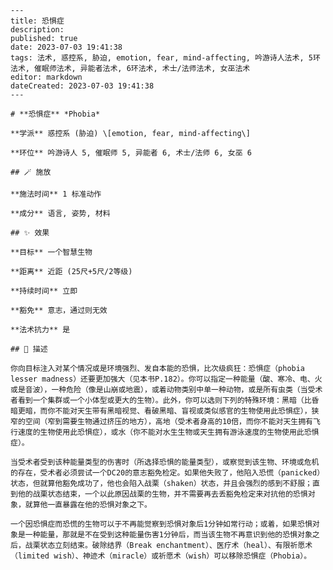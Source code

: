 
    ---
    title: 恐惧症
    description: 
    published: true
    date: 2023-07-03 19:41:38
    tags: 法术, 惑控系, 胁迫, emotion, fear, mind-affecting, 吟游诗人法术, 5环法术, 催眠师法术, 异能者法术, 6环法术, 术士/法师法术, 女巫法术
    editor: markdown
    dateCreated: 2023-07-03 19:41:38
    ---

    # **恐惧症** *Phobia*

    **学派** 惑控系 (胁迫) \[emotion, fear, mind-affecting\] 

    **环位** 吟游诗人 5, 催眠师 5, 异能者 6, 术士/法师 6, 女巫 6

    ## 🪄 施放

    **施法时间** 1 标准动作

    **成分** 语言, 姿势, 材料

    ## ✨ 效果 

    **目标** 一个智慧生物 

    **距离** 近距 (25尺+5尺/2等级)  

    **持续时间** 立即 

    **豁免** 意志，通过则无效

    **法术抗力** 是

    ## 📖 描述

    你向目标注入对某个情况或是环境强烈、发自本能的恐惧，比次级疯狂：恐惧症（phobia lesser madness）还要更加强大（见本书P.182）。你可以指定一种能量（酸、寒冷、电、火或是音波），一种危险（像是山崩或地震），或着动物类别中单一种动物，或是所有虫类（当受术者看到一个集群或一个小体型或更大的生物）。此外，你可以选则下列的特殊环境：黑暗（比昏暗更暗，而你不能对天生带有黑暗视觉、看破黑暗、盲视或类似感官的生物使用此恐惧症），狭窄的空间（窄到需要生物通过挤压的地方），高地（受术者身高的10倍，而你不能对天生拥有飞行速度的生物使用此恐惧症），或水（你不能对水生生物或天生拥有游泳速度的生物使用此恐惧症）。

    当受术者受到该种能量类型的伤害时（所选择恐惧的能量类型），或察觉到该生物、环境或危机的存在，受术者必须尝试一个DC20的意志豁免检定。如果他失败了，他陷入恐慌（panicked）状态，但就算他豁免成功了，他也会陷入战栗（shaken）状态，并且会强烈的感到不舒服；直到他的战栗状态结束，一个以此原因战栗的生物，并不需要再去丢豁免检定来对抗他的恐惧对象，就算他一直暴露在他的恐惧对象之下。

    一个因恐惧症而恐慌的生物可以于不再能觉察到恐惧对象后1分钟如常行动；或着，如果恐惧对象是一种能量，那就是不在受到这种能量伤害1分钟后，而当该生物不再意识到他的恐惧对象之后，战栗状态立刻结束。破除结界（Break enchantment）、医疗术（heal）、有限祈愿术（limited wish）、神迹术（miracle）或祈愿术（wish）可以移除恐惧症（Phobia）。
    